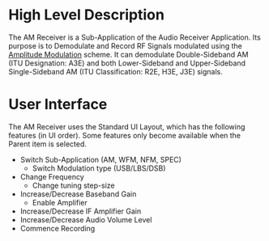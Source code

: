 # High Level Description
The AM Receiver is a Sub-Application of the Audio Receiver Application.
Its purpose is to Demodulate and Record RF Signals modulated using the [Amplitude Modulation](https://en.wikipedia.org/wiki/Amplitude_modulation) scheme. It can demodulate Double-Sideband AM (ITU Designation: A3E) and both Lower-Sideband and Upper-Sideband Single-Sideband AM (ITU Classification: R2E, H3E, J3E) signals.

# User Interface 
The AM Receiver uses the Standard UI Layout, which has the following features (in UI order). Some features only become available when the Parent item is selected.
* Switch Sub-Application (AM, WFM, NFM, SPEC)
  * Switch Modulation type (USB/LBS/DSB)
* Change Frequency
  * Change tuning step-size
* Increase/Decrease Baseband Gain
  * Enable Amplifier
* Increase/Decrease IF Amplifier Gain
* Increase/Decrease Audio Volume Level
* Commence Recording
